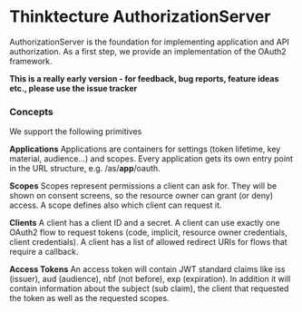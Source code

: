# Thinktecture AuthorizationServer

AuthorizationServer is the foundation for implementing application and API authorization.
As a first step, we provide an implementation of the OAuth2 framework.

**This is a really early version - for feedback, bug reports, feature ideas etc., please use the issue tracker**


### Concepts

We support the following primitives

**Applications**
Applications are containers for settings (token lifetime, key material, audience…) and scopes. Every application gets its own entry point in the URL structure, e.g. /as/**app**/oauth.

**Scopes**
Scopes represent permissions a client can ask for. They will be shown on consent screens, so the resource owner can grant (or deny) access. A scope defines also which client can request it.

**Clients**
A client has a client ID and a secret. A client can use exactly one OAuth2 flow to request tokens (code, implicit, resource owner credentials, client credentials). A client has a list of allowed redirect URIs for flows that require a callback.

**Access Tokens**
An access token will contain JWT standard claims like iss (issuer), aud (audience), nbf (not before), exp (expiration). In addition it will contain information about the subject (sub claim), the client that requested the token as well as the requested scopes.
